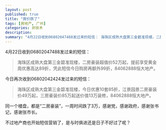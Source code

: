 ```yaml
---
layout: post
published: true
title: "房价跌了"
tags: [房地产, 广州]
categories: 非技术    
description: 
summary: "4月22日收到06802047488发过来的短信： 海珠区成熟大盘第三金碧准现楼，二房豪装超值价52万起，提前享受黄金周优惠高达89折，凭此短信今日购房再额外99折，84062888恒大地产。 今日再次收到06802042424发过来的短信"
---
```

4月22日收到06802047488发过来的短信：  


> 海珠区成熟大盘第三金碧准现楼，二房豪装超值价52万起，提前享受黄金周优惠高达89折，凭此短信今日购房再额外99折，84062888恒大地产。  
> 

  
今日再次收到06802042424发过来的短信：  


> 海珠区成熟大盘第三金碧准现楼，今日优惠10套85折，江景园景二房豪装价49万起，三房豪装价85万起送价值13万装修，84062888恒大地产。  
> 

  
同一个楼盘，都是“二房豪装”，一周时间跌了3万，感谢党，感谢政府，感谢张书记，感谢张市长。  
  
不过地产商也开始短信营销了，是与时俱进还是日子不好过了呢？